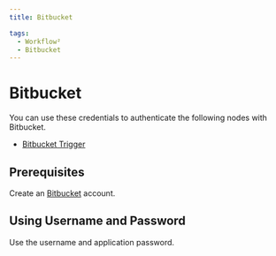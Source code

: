 ```yaml
---
title: Bitbucket

tags:
  - Workflow²
  - Bitbucket
---
```

# Bitbucket

You can use these credentials to authenticate the following nodes with Bitbucket.
- [Bitbucket Trigger](/workflow/integrations/trigger-nodes/n8n-nodes-base.bitbucketTrigger/)


## Prerequisites

Create an [Bitbucket](https://www.Bitbucket.com/) account.

## Using Username and Password

Use the username and application password.
